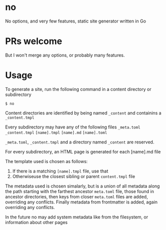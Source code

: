 # no

No options, and very few features, static site generator written in Go

# PRs welcome

But I won't merge any options, or probably many features.

# Usage

To generate a site, run the following command in a content directory
or subdirectory

`$ no`

Content directories are identified by being named `_content` and
containins a `_content.tmpl`

Every subdirectory may have any of the following files
`_meta.toml`
`_content.tmpl`
`[name].tmpl`
`[name].md`
`[name].toml`

`_meta.toml`, `_content.tmpl` and a directory named `_content` are
reserved.

For every subdirectory, an HTML page is generated for each [name].md
file

The template used is chosen as follows:

1. If there is a matching `[name].tmpl` file, use that
2. Otherwiseuse the closest sibling or parent `content.tmpl` file

The metadata used is chosen simalarly, but is a union of all metadata
along the path starting with the farthest ancestor `meta.toml` file,
those found in ancestor directories, then keys from closer `meta.toml`
files are added, overriding any conflicts. Finally metadata from
frontmatter is added, again overriding any conflicts.

In the future no may add system metadata like from the filesystem, or
information about other pages


